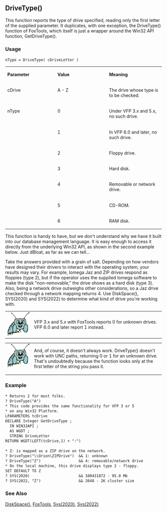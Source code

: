 ## DriveType()

This function reports the type of drive specified, reading only the first letter of the supplied parameter. It duplicates, with one exception, the DriveType() function of FoxTools, which itself is just a wrapper around the Win32 API function, GetDriveType().

### Usage

```foxpro
nType = DriveType( cDriveLetter )
```
<table>
<tr>
  <td width="32%" valign="top">
  <p><b>Parameter</b></p>
  </td>
  <td width=23% valign=top>
  <p><b>Value</b></p>
  </td>
  <td width=45% valign=top>
  <p><b>Meaning</b></p>
  </td>
 </tr>
<tr>
  <td width="32%" valign="top">
  <p>cDrive</p>
  </td>
  <td width=23% valign=top>
  <p>A - Z</p>
  </td>
  <td width=45% valign=top>
  <p>The drive whose type is to be checked.</p>
  </td>
 </tr>
<tr>
  <td width=32% rowspan=7 valign=top>
  <p>nType</p>
  </td>
  <td width=23% valign=top>
  <p>0</p>
  </td>
  <td width=45% valign=top>
  <p>Under VFP 3.x and 5.x, no such drive.</p>
  </td>
 </tr>
<tr>
  <td width=33% valign=top>
  <p>1</p>
  </td>
  <td width=67% valign=top>
  <p>In VFP 6.0 and later, no such drive.</p>
  </td>
 </tr>
<tr>
  <td width=33% valign=top>
  <p>2</p>
  </td>
  <td width=67% valign=top>
  <p>Floppy drive.</p>
  </td>
 </tr>
<tr>
  <td width=33% valign=top>
  <p>3</p>
  </td>
  <td width=67% valign=top>
  <p>Hard disk.</p>
  </td>
 </tr>
<tr>
  <td width=33% valign=top>
  <p>4</p>
  </td>
  <td width=67% valign=top>
  <p>Removable or network drive.</p>
  </td>
 </tr>
<tr>
  <td width=33% valign=top>
  <p>5</p>
  </td>
  <td width=67% valign=top>
  <p>CD-ROM.</p>
  </td>
 </tr>
<tr>
  <td width=33% valign=top>
  <p>6</p>
  </td>
  <td width=67% valign=top>
  <p>RAM disk.</p>
  </td>
 </tr>
</table>

This function is handy to have, but we don't understand why we have it built into our database management language. It is easy enough to access it directly from the underlying Win32 API, as shown in the second example below. Just dBloat, as far as we can tell...

Take the answers provided with a grain of salt. Depending on how vendors have designed their drivers to interact with the operating system, your results may vary. For example, Iomega Jaz and ZIP drives respond as floppies (type 2), but if the operator uses the supplied Iomega software to make the disk "non-removable," the drive shows as a hard disk (type 3). Also, being a network drive outweighs other considerations, so a Jaz drive checked through a network mapping returns 4. Use DiskSpace(), SYS(2020) and SYS(2022) to determine what kind of drive you're working with.

<table>
<tr>
  <td width="17%" valign="top">
<img width="95" height="77" src="bug.gif">
  </td>
  <td width=83%>
  <p>VFP 3.x and 5.x with FoxTools reports 0 for unknown drives. VFP 6.0 and later report 1 instead.</p>
  </td>
 </tr>
</table>

<table>
<tr>
  <td width="17%" valign="top">
<img width="95" height="77" src="Bug.gif">
  </td>
  <td width=83%>
  <p>And, of course, it doesn't always work. DriveType() doesn't work with UNC paths, returning 0 or 1 for an unknown drive. That's undoubtedly because the function looks only at the first letter of the string you pass it.</p>
  </td>
 </tr>
</table>

### Example

```foxpro
* Returns 2 for most folks.
? DriveType("A")
* This code provides the same functionality for VFP 3 or 5
* on any Win32 Platform.
LPARAMETERS tcDrive
DECLARE Integer GetDriveType ;
  IN WIN32API ;
  AS WGDT ;
  STRING DriveLetter
RETURN WGDT(LEFT(tcDrive,1) + ":")

* Z: is mapped as a ZIP drive on the network.
? DriveType("\\Orion\ZIPDrive")  && 1: unknown
? DriveType("Z")                 && 4: removable/network drive
* On the local machine, this drive displays type 2 - floppy.
SET DEFAULT TO Z
? SYS(2020)                      && 100431872 - 95.8 Mb
? SYS(2022, "Z")                 && 2048 - 2K cluster size
```
### See Also

[DiskSpace()](s4g118.md), [FoxTools](s4g450.md), [Sys(2020)](s4g118.md), [Sys(2022)](s4g118.md)